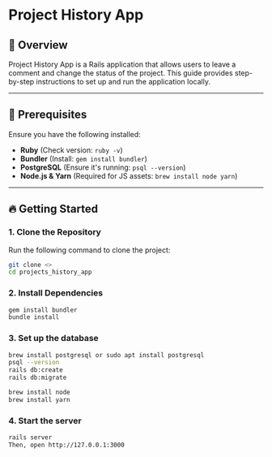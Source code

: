 # Project History App

## 🚀 Overview
Project History App is a Rails application that allows users to leave a comment and change the status of the project. This guide provides step-by-step instructions to set up and run the application locally.

---

## 📌 Prerequisites
Ensure you have the following installed:
- **Ruby** (Check version: `ruby -v`)
- **Bundler** (Install: `gem install bundler`)
- **PostgreSQL** (Ensure it's running: `psql --version`)
- **Node.js & Yarn** (Required for JS assets: `brew install node yarn`)

---

## 🔥 Getting Started

### **1. Clone the Repository**
Run the following command to clone the project:

```sh
git clone <>
cd projects_history_app
```


### **2. Install Dependencies**

```sh
gem install bundler
bundle install
```

### **3. Set up the database**

```sh
brew install postgresql or sudo apt install postgresql
psql --version
rails db:create
rails db:migrate

brew install node
brew install yarn
```

### **4. Start the server**

```sh
rails server
Then, open http://127.0.0.1:3000
```
